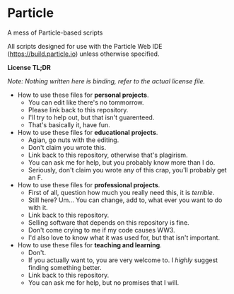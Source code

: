 # Particle
A mess of Particle-based scripts

All scripts designed for use with the Particle Web IDE (https://build.particle.io) unless otherwise specified.




**License TL;DR**

*Note: Nothing written here is binding, refer to the actual license file.*

* How to use these files for **personal projects**.
	* You can edit like there's no tommorrow.
	* Please link back to this repository.
	* I'll try to help out, but that isn't guarenteed.
	* That's basically it, have fun.
* How to use these files for **educational projects**.
	* Agian, go nuts with the editing.
	* Don't claim you wrote this.
	* Link back to this repository, otherwise that's plagirism.
	* You can ask me for help, but you probably know more than I do.
	* Seriously, don't claim you wrote any of this crap, you'll probably get an F.
* How to use these files for **professional projects**.
	* First of all, question how much you really need this, it is *terrible*.
	* Still here? Um... You can change, add to, what ever you want to do with it.
	* Link back to this repository.
	* Selling software that depends on this repository is fine.
	* Don't come crying to me if my code causes WW3.
	* I'd also love to know what it was used for, but that isn't important.
* How to use these files for **teaching and learning**.
	* Don't.
	* If you actually want to, you are very welcome to. I *highly* suggest finding something better.
	* Link back to this repository.
	* You can ask me for help, but no promises that I will.
